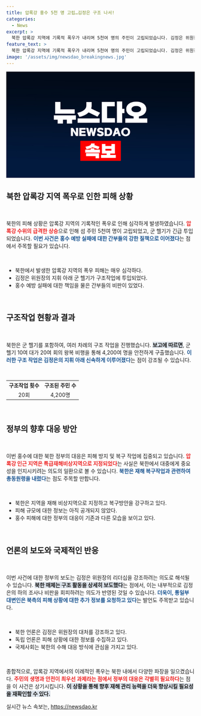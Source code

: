 ```yaml
---
title: 압록강 홍수 5천 명 고립…김정은 구조 나서!
categories:
  - News
excerpt: >
  북한 압록강 지역에 기록적 폭우가 내리며 5천여 명의 주민이 고립되었습니다. 김정은 위원장이 직접 구조를 지휘하며 홍수 예방 실패에 간부들을 강하게 질책했다는 소식이 전해졌습니다.
feature_text: >
  북한 압록강 지역에 기록적 폭우가 내리며 5천여 명의 주민이 고립되었습니다. 김정은 위원장이 직접 구조를 지휘하며 홍수 예방 실패에 간부들을 강하게 질책했다는 소식이 전해졌습니다.
image: '/assets/img/newsdao_breakingnews.jpg'
---
```


<p><img src="/assets/img/newsdao_breakingnews.jpg" alt="cryptoinkorea 속보" /></p>

<h2 data-ke-size="size26">북한 압록강 지역 폭우로 인한 피해 상황</h2>

<p data-ke-size="size16">&nbsp;</p>

<p>북한의 피해 상황은 압록강 지역의 기록적인 폭우로 인해 심각하게 발생하였습니다. <b><span style="color: #ee2323;">압록강 수위의 급격한 상승</span></b>으로 인해 섬 주민 5천여 명이 고립되었고, 군 헬기가 긴급 투입되었습니다. <b><span style="color: #1a5490;">이번 사건은 홍수 예방 실패에 대한 간부들의 강한 질책으로 이어졌다</span></b>는 점에서 주목할 필요가 있습니다.</p>

<p data-ke-size="size16">&nbsp;</p>

<ul>
  <li>북한에서 발생한 압록강 지역의 폭우 피해는 매우 심각하다.</li>
  <li>김정은 위원장의 지휘 아래 군 헬기가 구조작업에 투입되었다.</li>
  <li>홍수 예방 실패에 대한 책임을 물은 간부들의 비판이 있었다.</li>
</ul>

<p data-ke-size="size16">&nbsp;</p>

<h2 data-ke-size="size26">구조작업 현황과 결과</h2>

<p data-ke-size="size16">&nbsp;</p>

<p>북한은 군 헬기를 포함하여, 여러 차례의 구조 작업을 진행했습니다. <b><span style="background-color: #21538527;">보고에 따르면</span></b>, 군 헬기 10여 대가 20여 회의 왕복 비행을 통해 4,200여 명을 안전하게 구출했습니다. <b><span style="color: #1a5490;">이러한 구조 작업은 김정은의 지휘 아래 신속하게 이루어졌다</span></b>는 점이 강조될 수 있습니다.</p>

<p data-ke-size="size16">&nbsp;</p>

<table style="width: 100%;">
  <tr>
    <td style="text-align: center; height: 17px;"><b>구조작업 횟수</b></td>
    <td style="text-align: center; height: 17px;"><b>구조된 주민 수</b></td>
  </tr>
  <tr>
    <td style="text-align: center; height: 17px;">20회</td>
    <td style="text-align: center; height: 17px;">4,200명</td>
  </tr>
</table>

<p data-ke-size="size16">&nbsp;</p>

<h2 data-ke-size="size26">정부의 향후 대응 방안</h2>

<p data-ke-size="size16">&nbsp;</p>

<p>이번 홍수에 대한 북한 정부의 대응은 피해 방지 및 복구 작업에 집중되고 있습니다. <b><span style="color: #ee2323;">압록강 인근 지역은 특급재해비상지역으로 지정되었다</span></b>는 사실은 북한에서 대중에게 중요성을 인지시키려는 의도의 일환으로 볼 수 있습니다. <b><span style="color: #1a5490;">북한은 재해 복구작업과 관련하여 총동원령을 내렸다</span></b>는 점도 주목할 만합니다.</p>

<p data-ke-size="size16">&nbsp;</p>

<ul>
  <li>북한은 지역을 재해 비상지역으로 지정하고 복구방안을 강구하고 있다.</li>
  <li>피해 규모에 대한 정보는 아직 공개되지 않았다.</li>
  <li>홍수 피해에 대한 정부의 대응이 기존과 다른 모습을 보이고 있다.</li>
</ul>

<p data-ke-size="size16">&nbsp;</p>

<h2 data-ke-size="size26">언론의 보도와 국제적인 반응</h2>

<p data-ke-size="size16">&nbsp;</p>

<p>이번 사건에 대한 정부의 보도는 김정은 위원장의 리더십을 강조하려는 의도로 해석될 수 있습니다. <b><span style="background-color: #21538527;">북한 매체는 구조 활동을 상세히 보도했다</span></b>는 점에서, 이는 내부적으로 김정은의 하의 조사나 비판을 회피하려는 의도가 반영된 것일 수 있습니다. <b><span style="color: #1a5490;">더욱이, 통일부 대변인은 북측의 피해 상황에 대한 추가 정보를 요청하고 있다</span></b>는 발언도 주목받고 있습니다.</p>

<p data-ke-size="size16">&nbsp;</p>

<ul>
  <li>북한 언론은 김정은 위원장의 대처를 강조하고 있다.</li>
  <li>독립 언론은 피해 상황에 대한 정보를 수집하고 있다.</li>
  <li>국제사회는 북한의 수해 대응 방식에 관심을 가지고 있다.</li>
</ul>

<p data-ke-size="size16">&nbsp;</p>

<p>종합적으로, 압록강 지역에서의 이례적인 폭우는 북한 내에서 다양한 파장을 일으켰습니다. <b><span style="color: #ee2323;">주민의 생명과 안전이 최우선 과제라는 점에서 정부의 대응은 각별히 필요하다</span></b>는 점을 이 사건은 상기시킵니다. <b><span style="background-color: #21538527;">이 상황을 통해 향후 재해 관리 능력을 더욱 향상시킬 필요성을 재확인할 수 있다.</span></b></p>
실시간 뉴스 속보는, <a href="https://newsdao.kr" rel="dofollow">https://newsdao.kr</a>


